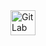 <a href="https://gitlab.com/amar.albourm" target="_blank">
  <img src="https://github.com/user-attachments/assets/a0e1f06f-8464-4ef4-a5b7-c686ea676d6f" alt="GitLab" height="40" />
</a>

